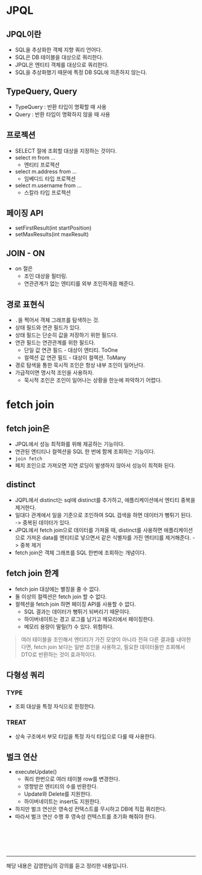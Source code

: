 # JPQL

## JPQL이란
- SQL을 추상화한 객체 지향 쿼리 언어다.
- SQL은 DB 테이블을 대상으로 쿼리한다.
- JPQL은 엔티티 객체를 대상으로 쿼리한다.
- SQL을 추상화했기 때문에 특정 DB SQL에 의존하지 않는다.

## TypeQuery, Query
- TypeQuery : 반환 타입이 명확할 때 사용
- Query : 반환 타입이 명확하지 않을 때 사용

## 프로젝션
- SELECT 절에 조회할 대상을 지정하는 것이다.
- select m from ...
  - 엔티티 프로젝션
- select m.address from ...
  - 임베디드 타입 프로젝션
- select m.username from ...
  - 스칼라 타입 프로젝션

## 페이징 API
- setFirstResult(int startPosition)
- setMaxResults(int maxResult)

## JOIN - ON
- on 절은
  - 조인 대상을 필터링.
  - 연관관계가 없는 엔티티를 외부 조인하게끔 해준다.

## 경로 표현식
- `.`을 찍어서 객체 그래프를 탐색하는 것.
- 상태 필드와 연관 필드가 있다.
- 상태 필드는 단순히 값을 저장하기 위한 필드다.
- 연관 필드는 연관관계를 위한 필드다.
  - 단일 값 연관 필드 - 대상이 엔티티. ToOne
  - 컬렉션 값 연관 필드 - 대상이 컬렉션. ToMany
- 경로 탐색을 통한 묵시적 조인은 항상 내부 조인이 일어난다.
- 가급적이면 명시적 조인을 사용하자.
  - 묵시적 조인은 조인이 일어나는 상황을 한눈에 파악하기 어렵다.


# fetch join

## fetch join은
- JPQL에서 성능 최적화를 위해 제공하는 기능이다.
- 연관된 엔티티나 컬렉션을 SQL 한 번에 함께 조회하는 기능이다.
- `join fetch`
- 페치 조인으로 가져오면 지연 로딩이 발생하지 않아서 성능이 최적화 된다.

## distinct
- JQPL에서 distinct는 sql에 distinct를 추가하고, 애플리케이션에서 엔티티 중복을 제거한다.
- 일대다 관계에서 일을 기준으로 조인하여 SQL 검색을 하면 데이터가 뻥튀기 된다. -> 중복된 데이터가 있다.
- JPQL에서 fetch join으로 데이터를 가져올 때, distinct를 사용하면 애플리케이션으로 가져온 data를 엔티티로 넣으면서 같은 식별자를 가진 엔티티를 제거해준다. -> 중복 제거
- fetch join은 객체 그래프를 SQL 한번에 조회하는 개념이다.

## fetch join 한계
- fetch join 대상에는 별칭을 줄 수 없다.
- 둘 이상의 컬렉션은 fetch join 할 수 없다.
- 컬렉션을 fetch join 하면 페이징 API를 사용할 수 없다.
  - SQL 결과는 데이터가 뻥튀기 되버리기 때문이다.
  - 하이버네이트는 경고 로그를 남기고 메모리에서 페이징한다.
  - 메모리 용량이 딸릴(?) 수 있다. 위험하다.


> 여러 테이블을 조인해서 엔티티가 가진 모양이 아니라 전혀 다른 결과를 내야한다면, fetch join 보다는 일반 조인을 사용하고, 필요한 데이터들만 조회해서 DTO로 반환하는 것이 효과적이다.

## 다형성 쿼리

### TYPE
- 조회 대상을 특정 자식으로 한정한다.

### TREAT
- 상속 구조에서 부모 타입을 특정 자식 타입으로 다룰 때 사용한다.


## 벌크 연산
- executeUpdate()
  - 쿼리 한번으로 여러 테이블 row를 변경한다.
  - 영향받은 엔티티의 수를 반환한다.
  - Update와 Delete를 지원한다.
  - 하이버네이트는 insert도 지원한다.
- 하지만 벌크 연산은 영속성 컨텍스트를 무시하고 DB에 직접 쿼리한다.
- 따라서 벌크 연산 수행 후 영속성 컨텍스트를 초기화 해줘야 한다.







<br><br><br><br>

---

해당 내용은 김영한님의 강의를 듣고 정리한 내용입니다.